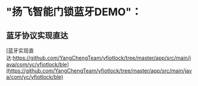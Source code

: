 #  "扬飞智能门锁蓝牙DEMO"：

## 蓝牙协议实现直达

[蓝牙实现直达:https://github.com/YangChengTeam/yfiotlock/tree/master/app/src/main/java/com/yc/yfiotlock/ble](https://github.com/YangChengTeam/yfiotlock/tree/master/app/src/main/java/com/yc/yfiotlock/ble)
